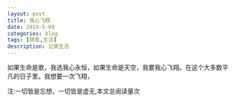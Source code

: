 ```yaml
---
layout: post
title: 我心飞翔
date: 2019-5-09
categories: blog
tags: [随笔,生活]
description: 记录生活
---
```



如果生命是歌，我选我心永恒，如果生命是天空，我要我心飞翔。在这个大多数平凡的日子里。我想要一次飞翔，

<span id="busuanzi_container_page_pv">
  注:一切皆是忘想，一切皆是虚无,本文总阅读量<span id="busuanzi_value_page_pv"></span>次
</span>


